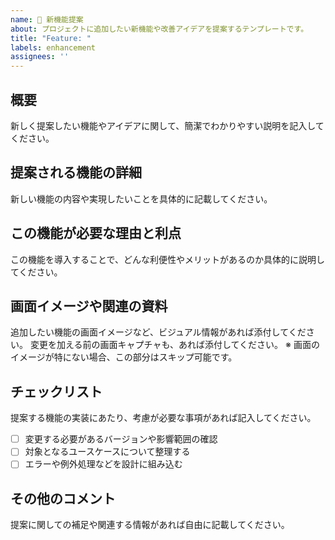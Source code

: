 ```yaml
---
name: 🚀 新機能提案
about: プロジェクトに追加したい新機能や改善アイデアを提案するテンプレートです。
title: "Feature: "
labels: enhancement
assignees: ''
---
```


<!------（必須）------>
## 概要

新しく提案したい機能やアイデアに関して、簡潔でわかりやすい説明を記入してください。

<!------（推奨）------>
## 提案される機能の詳細

新しい機能の内容や実現したいことを具体的に記載してください。

## この機能が必要な理由と利点

この機能を導入することで、どんな利便性やメリットがあるのか具体的に説明してください。

## 画面イメージや関連の資料

追加したい機能の画面イメージなど、ビジュアル情報があれば添付してください。
変更を加える前の画面キャプチャも、あれば添付してください。
※ 画面のイメージが特にない場合、この部分はスキップ可能です。

<!------（任意）------>
## チェックリスト

提案する機能の実装にあたり、考慮が必要な事項があれば記入してください。

- [ ] 変更する必要があるバージョンや影響範囲の確認
- [ ] 対象となるユースケースについて整理する
- [ ] エラーや例外処理などを設計に組み込む

## その他のコメント

提案に関しての補足や関連する情報があれば自由に記載してください。